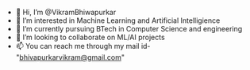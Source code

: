 - 👋 Hi, I’m @VikramBhiwapurkar
- 👀 I’m interested in Machine Learning and Artificial Intelligience
- 🌱 I’m currently pursuing BTech in Computer Science and engineering 
- 💞️ I’m looking to collaborate on ML/AI projects
- 📫 You can reach me through my mail id- "bhivapurkarvikram@gmail.com"

<!---
VikramBhiwapurkar/VikramBhiwapurkar is a ✨ special ✨ repository because its `README.md` (this file) appears on your GitHub profile.
You can click the Preview link to take a look at your changes.
--->
